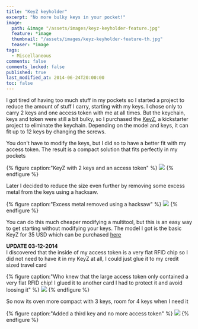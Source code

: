 ```yaml
---
title: "KeyZ keyholder"
excerpt: "No more bulky keys in your pocket!"
image:
  path: &image "/assets/images/keyz-keyholder-feature.jpg"
  feature: *image
  thumbnail: "/assets/images/keyz-keyholder-feature-th.jpg"
  teaser: *image
tags:
  - Miscellaneous
comments: false
comments_locked: false
published: true
last_modified_at: 2014-06-24T20:00:00
toc: false
---
```

I got tired of having too much stuff in my pockets so I started a project to reduce the amount of stuff I carry, starting with my keys. I chose only to carry 2 keys and one access token with me at all times. But the keychain, keys and token were still a bit bulky, so I purchased the [KeyZ](https://www.kickstarter.com/projects/key-z/keyz-bulky-keys-made-easy), a kickstarter project to eliminate the keychain.
Depending on the model and keys, it can fit up to 12 keys by changing the screws.

You don't have to modify the keys, but I did so to have a better fit with my access token. The result is a compact solution that fits perfectly in my pockets

{% figure caption:"KeyZ with 2 keys and an access token" %}
![](/assets/images/keyz-keyholder-2-keys-unmodified-1024.jpg)
{% endfigure %}

Later I decided to reduce the size even further by removing some excess metal from the keys using a hacksaw.

{% figure caption:"Excess metal removed using a hacksaw" %}
![](/assets/images/keyz-keyholder-2-keys-modified-1024.jpg)
{% endfigure %}

You can do this much cheaper modifying a multitool, but this is an easy way to get starting without modifying your keys. The model I got is the basic KeyZ for 35 USD which can be purchased [here](https://www.kickstarter.com/projects/key-z/keyz-bulky-keys-made-easy)

**UPDATE 03-12-2014**  
I discovered that the inside of my access token is a very flat RFID chip so I did not need to have it in my KeyZ at all, I could just glue it to my credit sized travel card

{% figure caption:"Who knew that the large access token only contained a very flat RFID chip! I glued it to another card I had to protect it and avoid loosing it" %}
![](/assets/images/keyz-keyholder-RFID_chip.jpg)
{% endfigure %}

So now its oven more compact with 3 keys, room for 4 keys when I need it

{% figure caption:"Added a third key and no more access token" %}
![](/assets/images/keyz-keyholder-3_keys_closed.jpg)
{% endfigure %}
